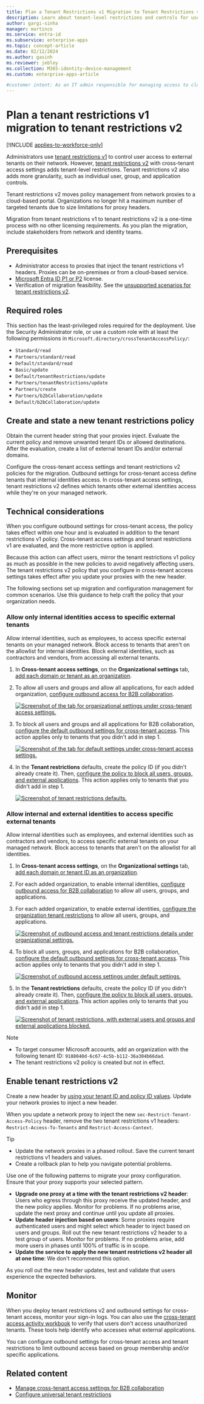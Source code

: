 ```yaml
---
title: Plan a Tenant Restrictions v1 Migration to Tenant Restrictions v2
description: Learn about tenant-level restrictions and controls for users, groups, and applications, along with policy management in a cloud-based portal.
author: gargi-sinha
manager: martinco
ms.service: entra-id
ms.subservice: enterprise-apps
ms.topic: concept-article
ms.date: 02/12/2024
ms.author: gasinh
ms.reviewer: jebley
ms.collection: M365-identity-device-management
ms.custom: enterprise-apps-article

#customer intent: As an IT admin responsible for managing access to cloud services, I want to restrict access to approved resources for users in my organization, so that I can ensure security and compliance.
---
```


# Plan a tenant restrictions v1 migration to tenant restrictions v2

[!INCLUDE [applies-to-workforce-only](./includes/applies-to-workforce-only.md)]

Administrators use [tenant restrictions v1](~/identity/enterprise-apps/tenant-restrictions.md) to control user access to external tenants on their network. However, [tenant restrictions v2](tenant-restrictions-v2.md) with cross-tenant access settings adds tenant-level restrictions. Tenant restrictions v2 also adds more granularity, such as individual user, group, and application controls.

Tenant restrictions v2 moves policy management from network proxies to a cloud-based portal. Organizations no longer hit a maximum number of targeted tenants due to size limitations for proxy headers.

Migration from tenant restrictions v1 to tenant restrictions v2 is a one-time process with no other licensing requirements. As you plan the migration, include stakeholders from network and identity teams.

## Prerequisites

* Administrator access to proxies that inject the tenant restrictions v1 headers. Proxies can be on-premises or from a cloud-based service.
* [Microsoft Entra ID P1 or P2](~/fundamentals/get-started-premium.md) license.
* Verification of migration feasibility. See the [unsupported scenarios for tenant restrictions v2](tenant-restrictions-v2.md#unsupported-scenarios).

## Required roles

This section has the least-privileged roles required for the deployment. Use the Security Administrator role, or use a custom role with at least the following permissions in `Microsoft.directory/crossTenantAccessPolicy/`:

* `Standard/read`
* `Partners/standard/read`
* `Default/standard/read`
* `Basic/update`
* `Default/tenantRestrictions/update`
* `Partners/tenantRestrictions/update`
* `Partners/create`
* `Partners/b2bCollaboration/update`
* `Default/b2bCollaboration/update`

## Create and state a new tenant restrictions policy

Obtain the current header string that your proxies inject. Evaluate the current policy and remove unwanted tenant IDs or allowed destinations. After the evaluation, create a list of external tenant IDs and/or external domains.

Configure the cross-tenant access settings and tenant restrictions v2 policies for the migration. Outbound settings for cross-tenant access define tenants that internal identities access. In cross-tenant access settings, tenant restrictions v2 defines which tenants other external identities access while they're on your managed network.

## Technical considerations

When you configure outbound settings for cross-tenant access, the policy takes effect within one hour and is evaluated in addition to the tenant restrictions v1 policy. Cross-tenant access settings and tenant restrictions v1 are evaluated, and the more restrictive option is applied.

Because this action can affect users, mirror the tenant restrictions v1 policy as much as possible in the new policies to avoid negatively affecting users. The tenant restrictions v2 policy that you configure in cross-tenant access settings takes effect after you update your proxies with the new header.

The following sections set up migration and configuration management for common scenarios. Use this guidance to help craft the policy that your organization needs.

### Allow only internal identities access to specific external tenants

Allow internal identities, such as employees, to access specific external tenants on your managed network. Block access to tenants that aren't on the allowlist for internal identities. Block external identities, such as contractors and vendors, from accessing all external tenants.

1. In **Cross-tenant access settings**, on the **Organizational settings** tab, [add each domain or tenant as an organization](cross-tenant-access-settings-b2b-collaboration.yml#add-an-organization).

2. To allow all users and groups and allow all applications, for each added organization, [configure outbound access for B2B collaboration](cross-tenant-access-settings-b2b-collaboration.yml#modify-outbound-access-settings).

   [![Screenshot of the tab for organizational settings under cross-tenant access settings.](media/tenant-restrictions-migration/organizational-settings.png)](media/tenant-restrictions-migration/organizational-settings.png#lightbox)

3. To block all users and groups and all applications for B2B collaboration, [configure the default outbound settings for cross-tenant access](cross-tenant-access-settings-b2b-collaboration.yml#configure-default-settings). This action applies only to tenants that you didn't add in step 1.

   [![Screenshot of the tab for default settings under cross-tenant access settings.](media/tenant-restrictions-migration/default-settings.png)](media/tenant-restrictions-migration/default-settings.png#lightbox)

4. In the **Tenant restrictions** defaults, create the policy ID (if you didn't already create it). Then, [configure the policy to block all users, groups, and external applications](tenant-restrictions-v2.md#configure-server-side-tenant-restrictions-v2-cloud-policy). This action applies only to tenants that you didn't add in step 1.

   [![Screenshot of tenant restrictions defaults.](media/tenant-restrictions-migration/tenant-restrictions-default.png)](media/tenant-restrictions-migration/tenant-restrictions-default.png#lightbox)

### Allow internal and external identities to access specific external tenants

Allow internal identities such as employees, and external identities such as contractors and vendors, to access specific external tenants on your managed network. Block access to tenants that aren't on the allowlist for all identities.  

1. In **Cross-tenant access settings**, on the **Organizational settings** tab, [add each domain or tenant ID as an organization](cross-tenant-access-settings-b2b-collaboration.yml#add-an-organization).

2. For each added organization, to enable internal identities, [configure outbound access for B2B collaboration](cross-tenant-access-settings-b2b-collaboration.yml#modify-outbound-access-settings) to allow all users, groups, and applications.

3. For each added organization, to enable external identities, [configure the organization tenant restrictions](tenant-restrictions-v2.md#step-2-configure-tenant-restrictions-v2-for-specific-partners) to allow all users, groups, and applications.  

   [![Screenshot of outbound access and tenant restrictions details under organizational settings.](media/tenant-restrictions-migration/organizational-settings-outbound.png)](media/tenant-restrictions-migration/organizational-settings-outbound.png#lightbox)

4. To block all users, groups, and applications for B2B collaboration, [configure the default outbound settings for cross-tenant access](cross-tenant-access-settings-b2b-collaboration.yml#configure-default-settings). This action applies only to tenants that you didn't add in step 1.

   [![Screenshot of outbound access settings under default settings.](media/tenant-restrictions-migration/default-settings-outbound.png)](media/tenant-restrictions-migration/default-settings-outbound.png#lightbox)

5. In the **Tenant restrictions** defaults, create the policy ID (if you didn't already create it). Then, [configure the policy to block all users, groups, and external applications](tenant-restrictions-v2.md#configure-server-side-tenant-restrictions-v2-cloud-policy). This action applies only to tenants that you didn't add in step 1.

   [![Screenshot of tenant restrictions, with external users and groups and external applications blocked.](media/tenant-restrictions-migration/tenant-restrictions-applies.png)](media/tenant-restrictions-migration/tenant-restrictions-applies.png#lightbox)

> [!NOTE]
>
> * To target consumer Microsoft accounts, add an organization with the following tenant ID: `9188040d-6c67-4c5b-b112-36a304b66dad`.
> * The tenant restrictions v2 policy is created but not in effect.

## Enable tenant restrictions v2

Create a new header by [using your tenant ID and policy ID values](tenant-restrictions-v2.md#option-2-set-up-tenant-restrictions-v2-on-your-corporate-proxy). Update your network proxies to inject a new header.

When you update a network proxy to inject the new `sec-Restrict-Tenant-Access-Policy` header, remove the two tenant restrictions v1 headers: `Restrict-Access-To-Tenants` and `Restrict-Access-Context`.  

> [!TIP]
>
> * Update the network proxies in a phased rollout. Save the current tenant restrictions v1 headers and values.
> * Create a rollback plan to help you navigate potential problems.

Use one of the following patterns to migrate your proxy configuration. Ensure that your proxy supports your selected pattern.

* **Upgrade one proxy at a time with the tenant restrictions v2 header**: Users who egress through this proxy receive the updated header, and the new policy applies. Monitor for problems. If no problems arise, update the next proxy and continue until you update all proxies.
* **Update header injection based on users**: Some proxies require authenticated users and might select which header to inject based on users and groups. Roll out the new tenant restrictions v2 header to a test group of users. Monitor for problems. If no problems arise, add more users in phases until 100% of traffic is in scope.
* **Update the service to apply the new tenant restrictions v2 header all at one time**: We don't recommend this option.

As you roll out the new header updates, test and validate that users experience the expected behaviors.

## Monitor

When you deploy tenant restrictions v2 and outbound settings for cross-tenant access, monitor your sign-in logs. You can also use the [cross-tenant access activity workbook](~/identity/monitoring-health/workbook-cross-tenant-access-activity.md) to verify that users don't access unauthorized tenants. These tools help identify who accesses what external applications.

You can configure outbound settings for cross-tenant access and tenant restrictions to limit outbound access based on group membership and/or specific applications.  

## Related content

* [Manage cross-tenant access settings for B2B collaboration](cross-tenant-access-settings-b2b-collaboration.yml)
* [Configure universal tenant restrictions](~/global-secure-access/how-to-universal-tenant-restrictions.md)
